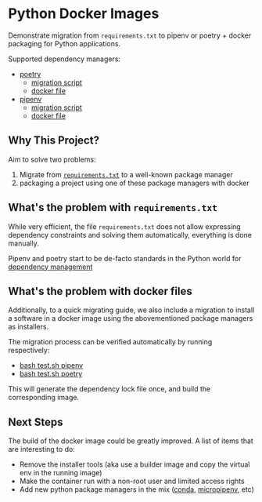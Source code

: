 # Python Docker Images

Demonstrate migration from `requirements.txt` to pipenv or poetry + docker packaging for Python applications.

Supported dependency managers:

- [poetry](https://python-poetry.org/)
  - [migration script](./migrate_poetry.sh)
  - [docker file](./Dockerfile.poetry)
- [pipenv](https://pipenv.pypa.io/en/latest/)
  - [migration script](./migrate_pipenv.sh)
  - [docker file](./Dockerfile.pipenv)

## Why This Project?

Aim to solve two problems:

1. Migrate from [`requirements.txt`](https://learnpython.com/blog/python-requirements-file/)
to a well-known package manager
2. packaging a project using one of these package managers with docker

## What's the problem with `requirements.txt`

While very efficient, the file `requirements.txt`
does not allow expressing dependency constraints and solving them
automatically, everything is done manually. 

Pipenv and poetry start to be de-facto standards in the Python world for
[dependency management](https://packaging.python.org/en/latest/tutorials/managing-dependencies/)

## What's the problem with docker files

Additionally, to a quick migrating guide, we also include a migration to install a software
in a docker image using the abovementioned package managers as installers.

The migration process can be verified automatically by running respectively:

- [bash test.sh pipenv](./test.sh)
- [bash test.sh poetry](./test.sh)

This will generate the dependency lock file once, and build the corresponding image.

## Next Steps

The build of the docker image could be greatly improved. A list of items that are interesting to do:

- Remove the installer tools (aka use a builder image and copy the virtual env in the running image)
- Make the container run with a non-root user and limited access rights
- Add new python package managers in the mix ([conda](https://docs.conda.io/en/latest/), [micropipenv](https://github.com/thoth-station/micropipenv), etc)
